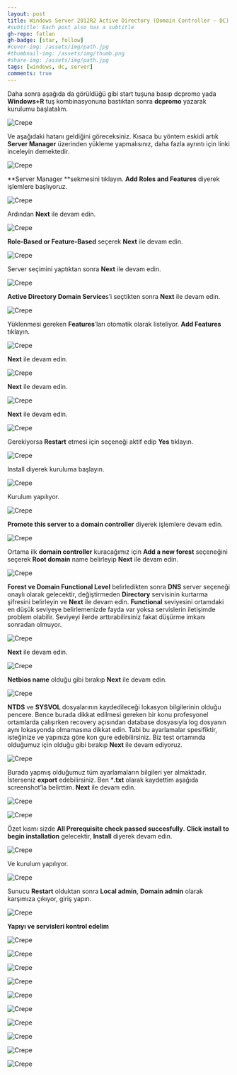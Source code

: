 ```yaml
---
layout: post
title: Windows Server 2012R2 Active Directory (Domain Controller – DC) Kurulumu
#subtitle: Each post also has a subtitle
gh-repo: fatlan
gh-badge: [star, follow]
#cover-img: /assets/img/path.jpg
#thumbnail-img: /assets/img/thumb.png
#share-img: /assets/img/path.jpg
tags: [windows, dc, server]
comments: true
---
```

Daha sonra aşağıda da görüldüğü gibi start tuşuna basıp dcpromo yada **Windows+R** tuş kombinasyonuna bastıktan sonra **dcpromo** yazarak kurulumu başlatalım.

![Crepe](assets/img/ws2012ins/ws12in01.png)

Ve aşağıdaki hatanı geldiğini göreceksiniz. Kısaca bu yöntem eskidi artık **Server Manager** üzerinden yükleme yapmalısınız, daha fazla ayrıntı için linki inceleyin demektedir.

![Crepe](assets/img/ws2012ins/ws12in02.png)

**Server Manager **sekmesini tıklayın. **Add Roles and Features** diyerek işlemlere başlıyoruz.

![Crepe](assets/img/ws2012ins/ws12in03.png)

Ardından **Next** ile devam edin.

![Crepe](assets/img/ws2012ins/ws12in04.png)

**Role-Based or Feature-Based** seçerek **Next** ile devam edin.

![Crepe](assets/img/ws2012ins/ws12in05.png)

Server seçimini yaptıktan sonra **Next** ile devam edin.

![Crepe](assets/img/ws2012ins/ws12in06.png)

**Active Directory Domain Service**s’i seçtikten sonra **Next** ile devam edin.

![Crepe](assets/img/ws2012ins/ws12in07.png)

Yüklenmesi gereken **Features**‘ları otomatik olarak listeliyor. **Add Features** tıklayın.

![Crepe](assets/img/ws2012ins/ws12in08.png)

**Next** ile devam edin.

![Crepe](assets/img/ws2012ins/ws12in09.png)

**Next** ile devam edin.

![Crepe](assets/img/ws2012ins/ws12in10.png)

**Next** ile devam edin.

![Crepe](assets/img/ws2012ins/ws12in11.png)

Gerekiyorsa **Restart** etmesi için seçeneği aktif edip **Yes** tıklayın.

![Crepe](assets/img/ws2012ins/ws12in12.png)

Install diyerek kuruluma başlayın.

![Crepe](assets/img/ws2012ins/ws12in13.png)

Kurulum yapılıyor.

![Crepe](assets/img/ws2012ins/ws12in14.png)

**Promote this server to a domain controller** diyerek işlemlere devam edin.

![Crepe](assets/img/ws2012ins/ws12in15.png)

Ortama ilk **domain controller** kuracağımız için **Add a new forest** seçeneğini seçerek **Root domain** name belirleyip **Next** ile devam edin.

![Crepe](assets/img/ws2012ins/ws12in16.png)

**Forest ve Domain Functional Level** belirledikten sonra **DNS** server seçeneği onaylı olarak gelecektir, değiştirmeden **Directory** servisinin kurtarma şifresini belirleyin ve **Next** ile devam edin. **Functional** seviyesini ortamdaki en düşük seviyeye belirlemenizde fayda var yoksa servislerin iletişimde problem olabilir. Seviyeyi ilerde arttırabilirsiniz fakat düşürme imkanı sonradan olmuyor.

![Crepe](assets/img/ws2012ins/ws12in17.png)

**Next** ile devam edin.

![Crepe](assets/img/ws2012ins/ws12in18.png)

**Netbios name** olduğu gibi bırakıp **Next** ile devam edin.

![Crepe](assets/img/ws2012ins/ws12in19.png)

**NTDS** ve **SYSVOL** dosyalarının kaydedileceği lokasyon bilgilerinin olduğu pencere. Bence burada dikkat edilmesi gereken bir konu profesyonel ortamlarda çalışırken recovery açısından database dosyasıyla log dosyanın aynı lokasyonda olmamasına dikkat edin. Tabi bu ayarlamalar spesifiktir, isteğinize ve yapınıza göre kon gure edebilirsiniz. Biz test ortamında olduğumuz için olduğu gibi bırakıp **Next** ile devam ediyoruz.

![Crepe](assets/img/ws2012ins/ws12in20.png)

Burada yapmış olduğumuz tüm ayarlamaların bilgileri yer almaktadır. İsterseniz **export** edebilirsiniz. Ben ***.txt** olarak kaydettim aşağıda screenshot’la belirttim. **Next** ile devam edin.

![Crepe](assets/img/ws2012ins/ws12in21.png)

![Crepe](assets/img/ws2012ins/ws12in22.png)

Özet kısmı sizde **All Prerequisite check passed succesfully**. **Click install to begin installation** gelecektir, **Install** diyerek devam edin.

![Crepe](assets/img/ws2012ins/ws12in23.png)

Ve kurulum yapılıyor.

![Crepe](assets/img/ws2012ins/ws12in24.png)

Sunucu **Restart** olduktan sonra **Local admin**, **Domain admin** olarak karşımıza çıkıyor, giriş yapın.

![Crepe](assets/img/ws2012ins/ws12in25.png)

**Yapıyı ve servisleri kontrol edelim**

![Crepe](assets/img/ws2012ins/ws12in26.png)

![Crepe](assets/img/ws2012ins/ws12in27.png)

![Crepe](assets/img/ws2012ins/ws12in28.png)

![Crepe](assets/img/ws2012ins/ws12in29.png)

![Crepe](assets/img/ws2012ins/ws12in30.png)

![Crepe](assets/img/ws2012ins/ws12in31.png)

![Crepe](assets/img/ws2012ins/ws12in32.png)

![Crepe](assets/img/ws2012ins/ws12in33.png)

![Crepe](assets/img/ws2012ins/ws12in34.png)

![Crepe](assets/img/ws2012ins/ws12in35.png)
